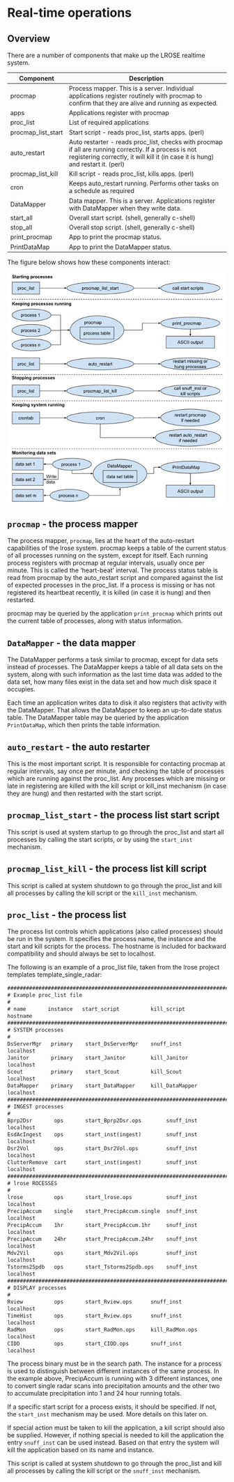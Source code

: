 # Real-time operations

## Overview

There are a number of components that make up the LROSE realtime system.

| Component | Description |
| -----     | ----------- |
| procmap   | Process mapper. This is a server. Individual applications register routinely with procmap to confirm that they are alive and running as expected. |
| apps      | Applications register with procmap |
| proc_list | List of required applications |
| procmap_list_start | Start script - reads proc_list, starts apps. (perl) |
| auto_restart | Auto restarter - reads proc_list, checks with procmap if all are running correctly. If a process is not registering correctly, it will kill it (in case it is hung) and restart it. (perl) |
| procmap_list_kill | Kill script - reads proc_list, kills apps. (perl) |
| cron | Keeps auto_restart running. Performs other tasks on a schedule as required |
| DataMapper | Data mapper. This is a server. Applications register with DataMapper when they write data. |
| start_all | Overall start script. (shell, generally c-shell) |
| stop_all | Overall stop script. (shell, generally c-shell) |
| print_procmap | App to print the procmap status. |
| PrintDataMap | App to print the DataMapper status. |

The figure below shows how these components interact:

<img align="center" src="./lrose_runtime.png">

## ```procmap``` - the process mapper

The process mapper, ```procmap```, lies at the heart of the auto-restart capabilities of the lrose system. procmap keeps a table of the current status of all processes running on the system, except for itself. Each running process registers with procmap at regular intervals, usually once per minute. This is called the ‘heart-beat’ interval. The process status table is read from procmap by the auto_restart script and compared against the list of expected processes in the proc_list. If a process is missing or has not registered its heartbeat recently, it is killed (in case it is hung) and then restarted.

procmap may be queried by the application ```print_procmap``` which prints out the current table of processes, along with status information.

## ```DataMapper``` - the data mapper

The DataMapper performs a task similar to procmap, except for data sets instead of processes. The DataMapper keeps a table of all data sets on the system, along with such information as the last time data was added to the data set, how many files exist in the data set and how much disk space it occupies.

Each time an application writes data to disk it also registers that activity with the DataMapper. That allows the DataMapper to keep an up-to-date status table. The DataMapper table may be queried by the application ```PrintDataMap```, which then prints the table information.

## ```auto_restart``` - the auto restarter

This is the most important script. It is responsible for contacting procmap at regular intervals, say once per minute, and checking the table of processes which are running against the proc_list. Any processes which are missing or late in registering are killed with the kill script or kill_inst mechanism (in case they are hung) and then restarted with the start script.

## ```procmap_list_start``` - the process list start script

This script is used at system startup to go through the proc_list and start all processes by calling the start scripts, or by using the ```start_inst``` mechanism.

## ```procmap_list_kill``` - the process list kill script

This script is called at system shutdown to go through the proc_list and kill all processes by calling the kill script or the ```kill_inst``` mechanism.

## ```proc_list``` - the process list

The process list controls which applications (also called processes) should be run in the system. It specifies the process name, the instance and the start and kill scripts for the process. The hostname is included for backward compatibility and should always be set to localhost.

The following is an example of a proc_list file, taken from the lrose project templates template_single_radar:

```
########################################################################
# Example proc_list file
#
# name       instance   start_script          kill_script       hostname
########################################################################
# SYSTEM processes
#
DsServerMgr   primary    start_DsServerMgr    snuff_inst        localhost
Janitor       primary    start_Janitor        kill_Janitor      localhost
Scout         primary    start_Scout          kill_Scout        localhost
DataMapper    primary    start_DataMapper     kill_DataMapper   localhost
#########################################################################
# INGEST processes
#
Bprp2Dsr       ops       start_Bprp2Dsr.ops        snuff_inst  localhost
EsdAcIngest    ops       start_inst(ingest)        snuff_inst  localhost
Dsr2Vol        ops       start_Dsr2Vol.ops         snuff_inst  localhost
ClutterRemove  cart      start_inst(ingest)        snuff_inst  localhost
########################################################################
# lrose ROCESSES
#
lrose          ops       start_lrose.ops           snuff_inst  localhost
PrecipAccum    single    start_PrecipAccum.single  snuff_inst  localhost
PrecipAccum    1hr       start_PrecipAccum.1hr     snuff_inst  localhost
PrecipAccum    24hr      start_PrecipAccum.24hr    snuff_inst  localhost
Mdv2Vil        ops       start_Mdv2Vil.ops         snuff_inst  localhost
Tstorms2Spdb   ops       start_Tstorms2Spdb.ops    snuff_inst  localhost
########################################################################
# DISPLAY processes
#
Rview          ops       start_Rview.ops      snuff_inst       localhost
TimeHist       ops       start_Rview.ops      snuff_inst       localhost
RadMon         ops       start_RadMon.ops     kill_RadMon.ops  localhost
CIDD           ops       start_CIDD.ops       snuff_inst       localhost
```

The process binary must be in the search path. The instance for a process is used to distinguish between different instances of the same process. In the example above, PrecipAccum is running with 3 different instances, one to convert single radar scans into precipitation amounts and the other two to accumulate precipitation into 1 and 24 hour running totals.

If a specific start script for a process exists, it should be specified. If not, the ```start_inst``` mechanism may be used. More details on this later on.

If special action must be taken to kill the application, a kill script should also be supplied. However, if nothing special is needed to kill the application the entry ```snuff_inst``` can be used instead. Based on that entry the system will kill the application based on its name and instance.

This script is called at system shutdown to go through the proc_list and kill all processes by calling the kill script or the ```snuff_inst``` mechanism.

